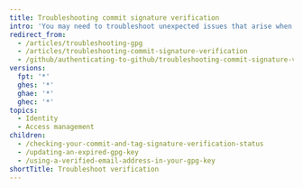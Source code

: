 ```yaml
---
title: Troubleshooting commit signature verification
intro: 'You may need to troubleshoot unexpected issues that arise when signing commits locally for verification on {% data variables.product.product_name %}.'
redirect_from:
  - /articles/troubleshooting-gpg
  - /articles/troubleshooting-commit-signature-verification
  - /github/authenticating-to-github/troubleshooting-commit-signature-verification
versions:
  fpt: '*'
  ghes: '*'
  ghae: '*'
  ghec: '*'
topics:
  - Identity
  - Access management
children:
  - /checking-your-commit-and-tag-signature-verification-status
  - /updating-an-expired-gpg-key
  - /using-a-verified-email-address-in-your-gpg-key
shortTitle: Troubleshoot verification
---
```


